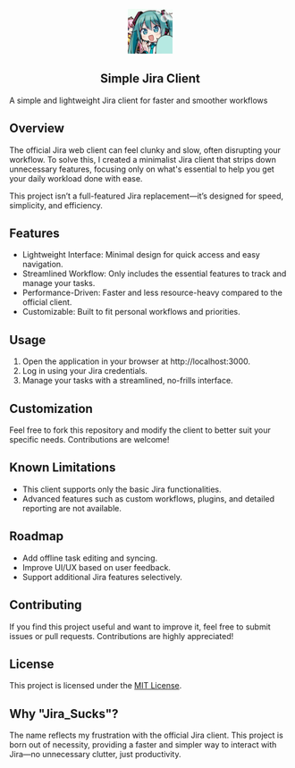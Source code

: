 <p align="center">
    <img src="https://raw.githubusercontent.com/ebadfd/jira_sucks/refs/heads/main/static/logo.jpg" width="80" />
    <h2 align="center">Simple Jira Client</h2>
</p>

A simple and lightweight Jira client for faster and smoother workflows

## Overview

The official Jira web client can feel clunky and slow, often disrupting your workflow. To solve this, I created a minimalist Jira client that strips down unnecessary features, focusing only on what's essential to help you get your daily workload done with ease.

This project isn’t a full-featured Jira replacement—it’s designed for speed, simplicity, and efficiency.

## Features

- Lightweight Interface: Minimal design for quick access and easy navigation.
- Streamlined Workflow: Only includes the essential features to track and manage your tasks.
- Performance-Driven: Faster and less resource-heavy compared to the official client.
- Customizable: Built to fit personal workflows and priorities.


## Usage

1. Open the application in your browser at http://localhost:3000.
2. Log in using your Jira credentials.
3. Manage your tasks with a streamlined, no-frills interface.

## Customization

Feel free to fork this repository and modify the client to better suit your specific needs. Contributions are welcome!

## Known Limitations

- This client supports only the basic Jira functionalities.
- Advanced features such as custom workflows, plugins, and detailed reporting are not available.

## Roadmap

- Add offline task editing and syncing.
- Improve UI/UX based on user feedback.
- Support additional Jira features selectively.

## Contributing

If you find this project useful and want to improve it, feel free to submit issues or pull requests. Contributions are highly appreciated!

## License

This project is licensed under the [MIT License](https://github.com/ebadfd/jira_sucks#MIT-1-ov-file).

## Why "Jira_Sucks"?

The name reflects my frustration with the official Jira client. This project is born out of necessity, providing a faster and simpler way to interact with Jira—no unnecessary clutter, just productivity.
